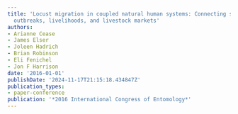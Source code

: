 ```yaml
---
title: 'Locust migration in coupled natural human systems: Connecting soil nitrogen,
  outbreaks, livelihoods, and livestock markets'
authors:
- Arianne Cease
- James Elser
- Joleen Hadrich
- Brian Robinson
- Eli Fenichel
- Jon F Harrison
date: '2016-01-01'
publishDate: '2024-11-17T21:15:18.434847Z'
publication_types:
- paper-conference
publication: '*2016 International Congress of Entomology*'
---
```

